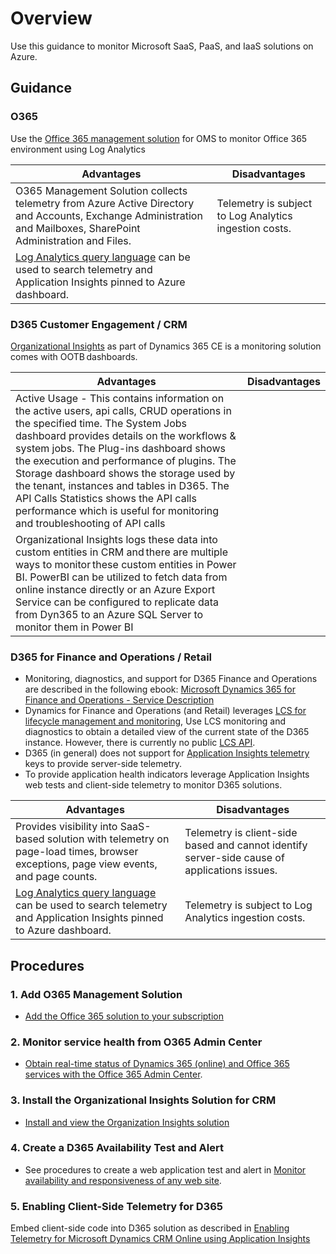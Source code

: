 # Overview

Use this guidance to monitor Microsoft SaaS, PaaS, and IaaS solutions on Azure.

## Guidance

### O365

Use the [Office 365 management solution](https://docs.microsoft.com/en-us/azure/operations-management-suite/oms-solution-office-365) for OMS to monitor Office 365 environment using Log Analytics

| __Advantages__ | __Disadvantages__ |
|------------------------------|----------------------------|
| O365 Management Solution collects telemetry from Azure Active Directory and Accounts, Exchange Administration and Mailboxes, SharePoint Administration and Files.     | Telemetry is subject to Log Analytics ingestion costs.    |
| [Log Analytics query language](https://docs.microsoft.com/en-us/azure/application-insights/app-insights-analytics-tour#browser-timings-table) can be used to search telemetry and Application Insights pinned to Azure dashboard.      |  |

### D365 Customer Engagement / CRM

[Organizational Insights](https://docs.microsoft.com/en-us/dynamics365/customer-engagement/admin/use-organization-insights-solution-view-instance-metrics) as part of Dynamics 365 CE is a monitoring solution comes with OOTB dashboards.

| __Advantages__ | __Disadvantages__ |
|------------------------------|----------------------------|
| Active Usage - This contains information on the active users, api calls, CRUD operations in the specified time. The System Jobs dashboard provides details on the workflows & system jobs. The Plug-ins dashboard shows the execution and performance of plugins. The Storage dashboard shows the storage used by the tenant, instances and tables in D365. The API Calls Statistics shows the API calls performance which is useful for monitoring and troubleshooting of API calls      |  |
| Organizational Insights logs these data into custom entities in CRM and there are multiple ways to monitor these custom entities in Power BI. PowerBI can be utilized to fetch data from online instance directly or an Azure Export Service can be configured to replicate data from Dyn365 to an Azure SQL Server to monitor them in Power BI     |  |

### D365 for Finance and Operations / Retail

* Monitoring, diagnostics, and support for D365 Finance and Operations are described in the following ebook: [Microsoft Dynamics 365 for Finance and Operations - Service Description](https://explore.dynamics.com/e-books/cloud-service-operations)
* Dynamics for Finance and Operations (and Retail) leverages [LCS for lifecycle management and monitoring](https://docs.microsoft.com/en-us/dynamics365/unified-operations/dev-itpro/lifecycle-services/monitoring-diagnostics), Use LCS monitoring and diagnostics to obtain a detailed view of the current state of the D365 instance.  However, there is currently no public [LCS API](https://experience.dynamics.com/ideas/idea/?ideaid=19754dbc-3710-e811-80c0-00155d7cb38d).
* D365 (in general) does not support for [Application Insights telemetry](https://experience.dynamics.com/ideas/idea/?ideaid=19754dbc-3710-e811-80c0-00155d7cb38d) keys to provide server-side telemetry.
* To provide application health indicators leverage Application Insights web tests and client-side telemetry to monitor D365 solutions.

| __Advantages__ | __Disadvantages__ |
|------------------------------|----------------------------|
| Provides visibility into SaaS-based solution with telemetry on page-load times, browser exceptions, page view events, and page counts.   | Telemetry is client-side based and cannot identify server-side cause of applications issues.     | Telemetry is client-side based and cannot identify server-side cause of applications issues.
| [Log Analytics query language](https://docs.microsoft.com/en-us/azure/application-insights/app-insights-analytics-tour#browser-timings-table) can be used to search telemetry and Application Insights pinned to Azure dashboard.      | Telemetry is subject to Log Analytics ingestion costs.   |

## Procedures

### 1. Add O365 Management Solution

* [Add the Office 365 solution to your subscription](https://docs.microsoft.com/en-us/azure/log-analytics/log-analytics-add-solutions)

### 2. Monitor service health  from O365 Admin Center

* [Obtain real-time status of Dynamics 365 (online) and Office 365 services  with the Office 365 Admin Center](https://docs.microsoft.com/en-us/dynamics365/customer-engagement/admin/check-online-service-health).

### 3. Install the Organizational Insights Solution for CRM

* [Install and view the Organization Insights solution](https://docs.microsoft.com/en-us/dynamics365/customer-engagement/admin/use-organization-insights-solution-view-instance-metrics)

### 4. Create a D365 Availability Test and Alert

* See procedures to create a web application test and alert in [Monitor availability and responsiveness of any web site](https://docs.microsoft.com/en-us/azure/application-insights/app-insights-monitor-web-app-availability).

### 5. Enabling Client-Side Telemetry for D365

Embed client-side code into D365 solution as described in [Enabling Telemetry for Microsoft Dynamics CRM Online using Application Insights](https://docs.microsoft.com/en-us/azure/application-insights/app-insights-sample-mscrm)
